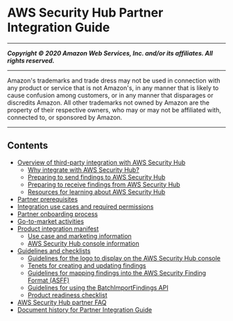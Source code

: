# AWS Security Hub Partner Integration Guide

-----
*****Copyright &copy; 2020 Amazon Web Services, Inc. and/or its affiliates. All rights reserved.*****

-----
Amazon's trademarks and trade dress may not be used in 
     connection with any product or service that is not Amazon's, 
     in any manner that is likely to cause confusion among customers, 
     or in any manner that disparages or discredits Amazon. All other 
     trademarks not owned by Amazon are the property of their respective
     owners, who may or may not be affiliated with, connected to, or 
     sponsored by Amazon.

-----
## Contents
+ [Overview of third-party integration with AWS Security Hub](integration-overview.md)
   + [Why integrate with AWS Security Hub?](why-integrate.md)
   + [Preparing to send findings to AWS Security Hub](prepare-send-findings.md)
   + [Preparing to receive findings from AWS Security Hub](prepare-receive-findings.md)
   + [Resources for learning about AWS Security Hub](sechub-information-resources.md)
+ [Partner prerequisites](partner-prerequisites.md)
+ [Integration use cases and required permissions](integration-use-cases.md)
+ [Partner onboarding process](partner-onboarding-process.md)
+ [Go-to-market activities](go-to-market-activities.md)
+ [Product integration manifest](integration-manifest.md)
   + [Use case and marketing information](manifest-use-case-marketing.md)
   + [AWS Security Hub console information](manifest-console-information.md)
+ [Guidelines and checklists](integration-guidelines-checklists.md)
   + [Guidelines for the logo to display on the AWS Security Hub console](guidelines-console-logo.md)
   + [Tenets for creating and updating findings](tenets-update-create-findings.md)
   + [Guidelines for mapping findings into the AWS Security Finding Format (ASFF)](guidelines-asff-mapping.md)
   + [Guidelines for using the BatchImportFindings API](guidelines-batchimportfindings.md)
   + [Product readiness checklist](product-readiness-checklist.md)
+ [AWS Security Hub partner FAQ](integration-faq.md)
+ [Document history for Partner Integration Guide](doc-history.md)